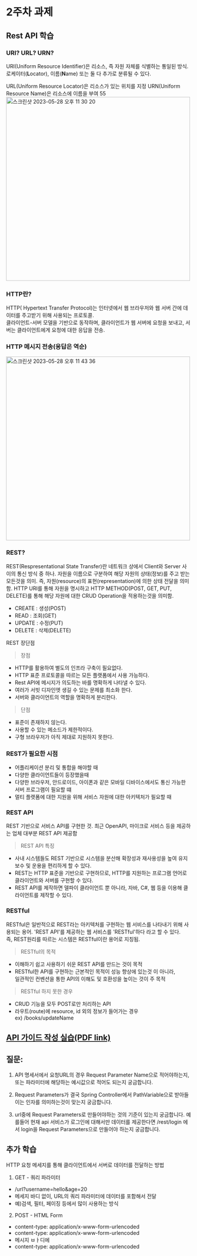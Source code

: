 # 2주차 과제

## Rest API 학습

### URI? URL? URN?

URI(Uniform Resource Identifier)은 리소스, 즉 자원 자체를 식별하는 통일된 방식.  
로케이터(**L**ocator), 이름(**N**ame) 또는 둘 다 추가로 분류될 수 있다.

URL(Uniform Resource Locator)은 리소스가 있는 위치를 지정
URN(Uniform Resource Name)은 리소스에 이름을 부여
55<img width="500" alt="스크린샷 2023-05-28 오후 11 30 20" src="https://github.com/dhkimxx/comento-backend-dev/assets/79616878/790eae96-8a66-4526-a2bc-70f183c23801">


### HTTP란?

HTTP( Hypertext Transfer Protocol)는 인터넷에서 웹 브라우저와 웹 서버 간에 데이터를 주고받기 위해 사용되는 프로토콜.  
클라이언트-서버 모델을 기반으로 동작하며, 클라이언트가 웹 서버에 요청을 보내고, 서버는 클라이언트에게 요청에 대한 응답을 전송.  


### HTTP 메시지 전송(응답은 역순)

<img width="500" alt="스크린샷 2023-05-28 오후 11 43 36" src="https://github.com/dhkimxx/comento-backend-dev/assets/79616878/ef27e360-b1ee-4803-870b-dec7531137da">


### REST?

REST(Respresentational State Transfer)란 네트워크 상에서 Client와 Server 사이의 통신 방식 중 하나.
자원을 이름으로 구분하여 해당 자원의 상태(정보)를 주고 받는 모든것을 의미. 즉, 자원(resource)의 표현(representation)에 의한 상태 전달을 의미함. 
HTTP URI를 통해 자원을 명시하고 HTTP METHOD(POST, GET, PUT, DELETE)를 통해 해당 자원에 대한 CRUD Operation을 적용하는것을 의미함. 

- CREATE : 생성(POST)
- READ : 조회(GET)
- UPDATE : 수정(PUT)
- DELETE : 삭제(DELETE)


 REST 장단점

> 장점  
- HTTP를 활용하여 별도의 인프라 구축이 필요없다.
- HTTP 표준 프로토콜을 따르는 모든 플랫폼에서 사용 가능하다.
- Rest API에 메시지가 의도하는 바를 명확하게 나타낼 수 있다.
- 여러가 서빗 디자인엣 생길 수 있는 문제를 최소화 한다. 
- 서버와 클라이언트의 역할을 명확하게 분리한다.  


> 단점
- 표준이 존재하지 않는다.
- 사용할 수 있는 메소드가 제한적이다.
- 구형 브라우저가 아직 제대로 지원하지 못한다.


### REST가 필요한 시점

- 어플리케이션 분리 및 통합을 해야할 때
- 다양한 클라이언트들이 등장했을때
- 다양한 브라우저, 안드로이드, 아이폰과 같은 모바일 디바이스에서도 통신 가능한 서버 프로그램이 필요할 떄
- 멀티 플랫폼에 대한 지원을 위해 서비스 자원에 대한 아키텍처가 필요할 때


### REST API

REST 기반으로 서비스 API를 구현한 것.
최근 OpenAPI, 마이크로 서비스 등을 제공하는 업체 대부분 REST API 제공함  

> REST API 특징
-  사내 시스템들도 REST 기반으로 시스템을 분산해 확장성과 재사용성을 높여 유지보수 및 운용을 편리하게 할 수 있다.
- REST는 HTTP 표준을 기반으로 구현하므로, HTTP를 지원하는 프로그램 언어로 클라이언트와 서버를 구현할 수 있다.
- REST API를 제작하면 델파이 클라이언트 뿐 아니라, 자바, C#, 웹 등을 이용해 클라이언트를 제작할 수 있다.

### RESTful

RESTful은 일반적으로 REST라는 아키텍처를 구현하는 웹 서비스를 나타내기 위해 사용되는 용어.
'REST API'를 제공하는 웹 서비스를 'RESTful'하다 라고 할 수 있다.  
즉, REST원리를 따르는 시스템은 RESTful이란 용어로 지칭됨.

> RESTful의 목적  

- 이해하기 쉽고 사용하기 쉬운 REST API를 만드는 것이 목적  
- RESTful한 API를 구현하는 근본적인 목적이 성능 향상에 있는것 이 아니라,  
 일관적인 컨벤션을 통한 API의 이해도 및 호환성을 높이는 것이 주 목적 

> RESTful 하지 못한 경우

- CRUD 기능을 모두 POST로만 처리하는 API
- 라우트(route)에 resource, id 외의 정보가 들어가는 경우  
ex) /books/updateName  


## [API 가이드 작성 실습(PDF link)](https://github.com/dhkimxx/comento-backend-dev/blob/main/2%EC%A3%BC%EC%B0%A8%20%EA%B3%BC%EC%A0%9C/%EC%BD%94%EB%A9%98%ED%86%A0%20%EC%A7%81%EB%AC%B4%EB%B6%80%ED%8A%B8%EC%BA%A0%ED%94%84%20API%20%EA%B0%80%EC%9D%B4%EB%93%9C%20%EB%AC%B8%EC%84%9C.pdf)

## 질문: 

1. API 명세서에서 요청URL의 경우 Request Parameter Name으로 적어야하는지, 또는 파라미터에 해당하는 예시값으로 적어도 되는지 궁금합니다.

2. Request Parameters가 결국 Spring Controller에서 PathVariable으로 받아들이는 인자를 의미하는것이 맞는지 궁금합니다.

3. url중에 Request Parameters로  만들어야하는 것의 기준이 있는지 궁금합니다. 
예를들어 현재 api 서비스가 로그인에 대해서만 데이터를 제공한다면  /rest/login 에서 login을 Request Parameters으로 만들어야 하는지 궁금합니다.


## 추가 학습

HTTP 요청 메세지를 통해 클라이언트에서 서버로 데이터를 전달하는 방법

1. GET - 쿼리 파라미터
 - /url?username=hello&age=20
 - 메세지 바디 없이, URL의 쿼리 파라미터에 데이터를 포함해서 전달
 - 예)검색, 필터, 페이징 등에서 많이 사용하는 방식
 
2. POST - HTML Form
 - content-type: application/x-www-form-urlencoded 
- content-type: application/x-www-form-urlencoded
 - 메시지 ㅂㅏ디에 
- content-type: application/x-www-form-urlencoded
